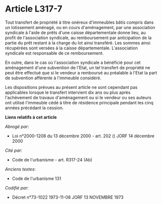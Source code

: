 # Article L317-7

Tout transfert de propriété à titre onéreux d'immeubles bâtis compris dans un lotissement aménagé, ou en cours d'aménagement,
par une association syndicale à l'aide de prêts d'une caisse départementale donne lieu, au profit de l'association syndicale,
au remboursement par anticipation de la partie du prêt restant à la charge du lot ainsi transféré. Les sommes ainsi
récupérées sont versées à la caisse départementale. L'association syndicale est responsable de ce remboursement.

En outre, dans le cas où l'association syndicale a bénéficié pour cet aménagement d'une subvention de l'Etat, un tel
transfert de propriété ne peut être effectué que si le vendeur a remboursé au préalable à l'Etat la part de subvention
afférente à l'immeuble considéré.

Les dispositions prévues au présent article ne sont cependant pas applicables lorsque le transfert intervient dix ans ou plus
après l'achèvement de travaux d'aménagement ou si le vendeur ou ses auteurs ont utilisé l'immeuble cédé à titre de résidence
principale pendant les cinq années précédant la cession.

**Liens relatifs à cet article**

_Abrogé par_:

  - Loi n°2000-1208 du 13 décembre 2000 - art. 202 () JORF 14 décembre 2000

_Cité par_:

  - Code de l'urbanisme - art. R317-24 (Ab)

_Anciens textes_:

  - Code de l'urbanisme 131

_Codifié par_:

  - Décret n°73-1022 1973-11-08 JORF 13 NOVEMBRE 1973
